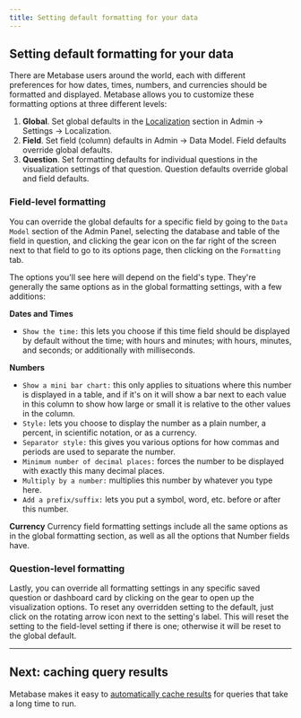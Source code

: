 ```yaml
---
title: Setting default formatting for your data
---
```


## Setting default formatting for your data

There are Metabase users around the world, each with different preferences for how dates, times, numbers, and currencies should be formatted and displayed. Metabase allows you to customize these formatting options at three different levels:

1. **Global**. Set global defaults in the [Localization](localization.md) section in Admin -> Settings -> Localization.
2. **Field**.  Set field (column) defaults in Admin -> Data Model. Field defaults override global defaults.
3. **Question**. Set formatting defaults for individual questions in the visualization settings of that question. Question defaults override global and field defaults.

### Field-level formatting

You can override the global defaults for a specific field by going to the `Data Model` section of the Admin Panel, selecting the database and table of the field in question, and clicking the gear icon on the far right of the screen next to that field to go to its options page, then clicking on the `Formatting` tab.

The options you'll see here will depend on the field's type. They're generally the same options as in the global formatting settings, with a few additions:

**Dates and Times**
* `Show the time:` this lets you choose if this time field should be displayed by default without the time; with hours and minutes; with hours, minutes, and seconds; or additionally with milliseconds.

**Numbers**
* `Show a mini bar chart:` this only applies to situations where this number is displayed in a table, and if it's on it will show a bar next to each value in this column to show how large or small it is relative to the other values in the column.
* `Style:` lets you choose to display the number as a plain number, a percent, in scientific notation, or as a currency.
* `Separator style:` this gives you various options for how commas and periods are used to separate the number.
* `Minimum number of decimal places:` forces the number to be displayed with exactly this many decimal places.
* `Multiply by a number:` multiplies this number by whatever you type here.
* `Add a prefix/suffix:` lets you put a symbol, word, etc. before or after this number.

**Currency**
Currency field formatting settings include all the same options as in the global formatting section, as well as all the options that Number fields have.

### Question-level formatting

Lastly, you can override all formatting settings in any specific saved question or dashboard card by clicking on the gear to open up the visualization options. To reset any overridden setting to the default, just click on the rotating arrow icon next to the setting's label. This will reset the setting to the field-level setting if there is one; otherwise it will be reset to the global default.

---

## Next: caching query results
Metabase makes it easy to [automatically cache results](14-caching.md) for queries that take a long time to run.
